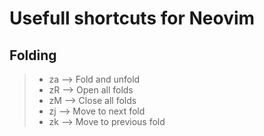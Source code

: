 # Usefull shortcuts for Neovim

## Folding
> -   za --> Fold and unfold
> -   zR --> Open all folds
> -   zM --> Close all folds
> -   zj --> Move to next fold
> -   zk --> Move to previous fold

